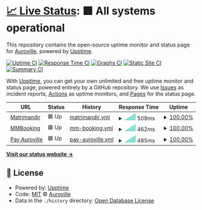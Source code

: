 # [📈 Live Status](https://Auroville.github.io/checkbot): <!--live status--> **🟩 All systems operational**

This repository contains the open-source uptime monitor and status page for [Auroville](http://www.auroville.org/), powered by [Upptime](https://github.com/upptime/upptime).

[![Uptime CI](https://github.com/Auroville/checkbot/workflows/Uptime%20CI/badge.svg)](https://github.com/Auroville/checkbot/actions?query=workflow%3A%22Uptime+CI%22)
[![Response Time CI](https://github.com/Auroville/checkbot/workflows/Response%20Time%20CI/badge.svg)](https://github.com/Auroville/checkbot/actions?query=workflow%3A%22Response+Time+CI%22)
[![Graphs CI](https://github.com/Auroville/checkbot/workflows/Graphs%20CI/badge.svg)](https://github.com/Auroville/checkbot/actions?query=workflow%3A%22Graphs+CI%22)
[![Static Site CI](https://github.com/Auroville/checkbot/workflows/Static%20Site%20CI/badge.svg)](https://github.com/Auroville/checkbot/actions?query=workflow%3A%22Static+Site+CI%22)
[![Summary CI](https://github.com/Auroville/checkbot/workflows/Summary%20CI/badge.svg)](https://github.com/Auroville/checkbot/actions?query=workflow%3A%22Summary+CI%22)

With [Upptime](https://upptime.js.org), you can get your own unlimited and free uptime monitor and status page, powered entirely by a GitHub repository. We use [Issues](https://github.com/Auroville/checkbot/issues) as incident reports, [Actions](https://github.com/Auroville/checkbot/actions) as uptime monitors, and [Pages](https://Auroville.github.io/checkbot) for the status page.

<!--start: status pages-->
<!-- This summary is generated by Upptime (https://github.com/upptime/upptime) -->
<!-- Do not edit this manually, your changes will be overwritten -->
<!-- prettier-ignore -->
| URL | Status | History | Response Time | Uptime |
| --- | ------ | ------- | ------------- | ------ |
| <img alt="" src="https://favicons.githubusercontent.com/matrimandir.org" height="13"> [Matrimandir](https://matrimandir.org) | 🟩 Up | [matrimandir.yml](https://github.com/Auroville/checkbot/commits/HEAD/history/matrimandir.yml) | <details><summary><img alt="Response time graph" src="./graphs/matrimandir/response-time-week.png" height="20"> 509ms</summary><br><a href="https://Auroville.github.io/checkbot/history/matrimandir"><img alt="Response time 509" src="https://img.shields.io/endpoint?url=https%3A%2F%2Fraw.githubusercontent.com%2FAuroville%2Fcheckbot%2FHEAD%2Fapi%2Fmatrimandir%2Fresponse-time.json"></a><br><a href="https://Auroville.github.io/checkbot/history/matrimandir"><img alt="24-hour response time 509" src="https://img.shields.io/endpoint?url=https%3A%2F%2Fraw.githubusercontent.com%2FAuroville%2Fcheckbot%2FHEAD%2Fapi%2Fmatrimandir%2Fresponse-time-day.json"></a><br><a href="https://Auroville.github.io/checkbot/history/matrimandir"><img alt="7-day response time 509" src="https://img.shields.io/endpoint?url=https%3A%2F%2Fraw.githubusercontent.com%2FAuroville%2Fcheckbot%2FHEAD%2Fapi%2Fmatrimandir%2Fresponse-time-week.json"></a><br><a href="https://Auroville.github.io/checkbot/history/matrimandir"><img alt="30-day response time 509" src="https://img.shields.io/endpoint?url=https%3A%2F%2Fraw.githubusercontent.com%2FAuroville%2Fcheckbot%2FHEAD%2Fapi%2Fmatrimandir%2Fresponse-time-month.json"></a><br><a href="https://Auroville.github.io/checkbot/history/matrimandir"><img alt="1-year response time 509" src="https://img.shields.io/endpoint?url=https%3A%2F%2Fraw.githubusercontent.com%2FAuroville%2Fcheckbot%2FHEAD%2Fapi%2Fmatrimandir%2Fresponse-time-year.json"></a></details> | <details><summary><a href="https://Auroville.github.io/checkbot/history/matrimandir">100.00%</a></summary><a href="https://Auroville.github.io/checkbot/history/matrimandir"><img alt="All-time uptime 100.00%" src="https://img.shields.io/endpoint?url=https%3A%2F%2Fraw.githubusercontent.com%2FAuroville%2Fcheckbot%2FHEAD%2Fapi%2Fmatrimandir%2Fuptime.json"></a><br><a href="https://Auroville.github.io/checkbot/history/matrimandir"><img alt="24-hour uptime 100.00%" src="https://img.shields.io/endpoint?url=https%3A%2F%2Fraw.githubusercontent.com%2FAuroville%2Fcheckbot%2FHEAD%2Fapi%2Fmatrimandir%2Fuptime-day.json"></a><br><a href="https://Auroville.github.io/checkbot/history/matrimandir"><img alt="7-day uptime 100.00%" src="https://img.shields.io/endpoint?url=https%3A%2F%2Fraw.githubusercontent.com%2FAuroville%2Fcheckbot%2FHEAD%2Fapi%2Fmatrimandir%2Fuptime-week.json"></a><br><a href="https://Auroville.github.io/checkbot/history/matrimandir"><img alt="30-day uptime 100.00%" src="https://img.shields.io/endpoint?url=https%3A%2F%2Fraw.githubusercontent.com%2FAuroville%2Fcheckbot%2FHEAD%2Fapi%2Fmatrimandir%2Fuptime-month.json"></a><br><a href="https://Auroville.github.io/checkbot/history/matrimandir"><img alt="1-year uptime 100.00%" src="https://img.shields.io/endpoint?url=https%3A%2F%2Fraw.githubusercontent.com%2FAuroville%2Fcheckbot%2FHEAD%2Fapi%2Fmatrimandir%2Fuptime-year.json"></a></details>
| <img alt="" src="https://favicons.githubusercontent.com/mmbooking.auroville.org.in" height="13"> [MMBooking](https://mmbooking.auroville.org.in/) | 🟩 Up | [mm-booking.yml](https://github.com/Auroville/checkbot/commits/HEAD/history/mm-booking.yml) | <details><summary><img alt="Response time graph" src="./graphs/mm-booking/response-time-week.png" height="20"> 462ms</summary><br><a href="https://Auroville.github.io/checkbot/history/mm-booking"><img alt="Response time 462" src="https://img.shields.io/endpoint?url=https%3A%2F%2Fraw.githubusercontent.com%2FAuroville%2Fcheckbot%2FHEAD%2Fapi%2Fmm-booking%2Fresponse-time.json"></a><br><a href="https://Auroville.github.io/checkbot/history/mm-booking"><img alt="24-hour response time 462" src="https://img.shields.io/endpoint?url=https%3A%2F%2Fraw.githubusercontent.com%2FAuroville%2Fcheckbot%2FHEAD%2Fapi%2Fmm-booking%2Fresponse-time-day.json"></a><br><a href="https://Auroville.github.io/checkbot/history/mm-booking"><img alt="7-day response time 462" src="https://img.shields.io/endpoint?url=https%3A%2F%2Fraw.githubusercontent.com%2FAuroville%2Fcheckbot%2FHEAD%2Fapi%2Fmm-booking%2Fresponse-time-week.json"></a><br><a href="https://Auroville.github.io/checkbot/history/mm-booking"><img alt="30-day response time 462" src="https://img.shields.io/endpoint?url=https%3A%2F%2Fraw.githubusercontent.com%2FAuroville%2Fcheckbot%2FHEAD%2Fapi%2Fmm-booking%2Fresponse-time-month.json"></a><br><a href="https://Auroville.github.io/checkbot/history/mm-booking"><img alt="1-year response time 462" src="https://img.shields.io/endpoint?url=https%3A%2F%2Fraw.githubusercontent.com%2FAuroville%2Fcheckbot%2FHEAD%2Fapi%2Fmm-booking%2Fresponse-time-year.json"></a></details> | <details><summary><a href="https://Auroville.github.io/checkbot/history/mm-booking">100.00%</a></summary><a href="https://Auroville.github.io/checkbot/history/mm-booking"><img alt="All-time uptime 100.00%" src="https://img.shields.io/endpoint?url=https%3A%2F%2Fraw.githubusercontent.com%2FAuroville%2Fcheckbot%2FHEAD%2Fapi%2Fmm-booking%2Fuptime.json"></a><br><a href="https://Auroville.github.io/checkbot/history/mm-booking"><img alt="24-hour uptime 100.00%" src="https://img.shields.io/endpoint?url=https%3A%2F%2Fraw.githubusercontent.com%2FAuroville%2Fcheckbot%2FHEAD%2Fapi%2Fmm-booking%2Fuptime-day.json"></a><br><a href="https://Auroville.github.io/checkbot/history/mm-booking"><img alt="7-day uptime 100.00%" src="https://img.shields.io/endpoint?url=https%3A%2F%2Fraw.githubusercontent.com%2FAuroville%2Fcheckbot%2FHEAD%2Fapi%2Fmm-booking%2Fuptime-week.json"></a><br><a href="https://Auroville.github.io/checkbot/history/mm-booking"><img alt="30-day uptime 100.00%" src="https://img.shields.io/endpoint?url=https%3A%2F%2Fraw.githubusercontent.com%2FAuroville%2Fcheckbot%2FHEAD%2Fapi%2Fmm-booking%2Fuptime-month.json"></a><br><a href="https://Auroville.github.io/checkbot/history/mm-booking"><img alt="1-year uptime 100.00%" src="https://img.shields.io/endpoint?url=https%3A%2F%2Fraw.githubusercontent.com%2FAuroville%2Fcheckbot%2FHEAD%2Fapi%2Fmm-booking%2Fuptime-year.json"></a></details>
| <img alt="" src="https://favicons.githubusercontent.com/pay.auroville.org" height="13"> [Pay Auroville](https://pay.auroville.org/) | 🟩 Up | [pay-auroville.yml](https://github.com/Auroville/checkbot/commits/HEAD/history/pay-auroville.yml) | <details><summary><img alt="Response time graph" src="./graphs/pay-auroville/response-time-week.png" height="20"> 485ms</summary><br><a href="https://Auroville.github.io/checkbot/history/pay-auroville"><img alt="Response time 485" src="https://img.shields.io/endpoint?url=https%3A%2F%2Fraw.githubusercontent.com%2FAuroville%2Fcheckbot%2FHEAD%2Fapi%2Fpay-auroville%2Fresponse-time.json"></a><br><a href="https://Auroville.github.io/checkbot/history/pay-auroville"><img alt="24-hour response time 485" src="https://img.shields.io/endpoint?url=https%3A%2F%2Fraw.githubusercontent.com%2FAuroville%2Fcheckbot%2FHEAD%2Fapi%2Fpay-auroville%2Fresponse-time-day.json"></a><br><a href="https://Auroville.github.io/checkbot/history/pay-auroville"><img alt="7-day response time 485" src="https://img.shields.io/endpoint?url=https%3A%2F%2Fraw.githubusercontent.com%2FAuroville%2Fcheckbot%2FHEAD%2Fapi%2Fpay-auroville%2Fresponse-time-week.json"></a><br><a href="https://Auroville.github.io/checkbot/history/pay-auroville"><img alt="30-day response time 485" src="https://img.shields.io/endpoint?url=https%3A%2F%2Fraw.githubusercontent.com%2FAuroville%2Fcheckbot%2FHEAD%2Fapi%2Fpay-auroville%2Fresponse-time-month.json"></a><br><a href="https://Auroville.github.io/checkbot/history/pay-auroville"><img alt="1-year response time 485" src="https://img.shields.io/endpoint?url=https%3A%2F%2Fraw.githubusercontent.com%2FAuroville%2Fcheckbot%2FHEAD%2Fapi%2Fpay-auroville%2Fresponse-time-year.json"></a></details> | <details><summary><a href="https://Auroville.github.io/checkbot/history/pay-auroville">100.00%</a></summary><a href="https://Auroville.github.io/checkbot/history/pay-auroville"><img alt="All-time uptime 100.00%" src="https://img.shields.io/endpoint?url=https%3A%2F%2Fraw.githubusercontent.com%2FAuroville%2Fcheckbot%2FHEAD%2Fapi%2Fpay-auroville%2Fuptime.json"></a><br><a href="https://Auroville.github.io/checkbot/history/pay-auroville"><img alt="24-hour uptime 100.00%" src="https://img.shields.io/endpoint?url=https%3A%2F%2Fraw.githubusercontent.com%2FAuroville%2Fcheckbot%2FHEAD%2Fapi%2Fpay-auroville%2Fuptime-day.json"></a><br><a href="https://Auroville.github.io/checkbot/history/pay-auroville"><img alt="7-day uptime 100.00%" src="https://img.shields.io/endpoint?url=https%3A%2F%2Fraw.githubusercontent.com%2FAuroville%2Fcheckbot%2FHEAD%2Fapi%2Fpay-auroville%2Fuptime-week.json"></a><br><a href="https://Auroville.github.io/checkbot/history/pay-auroville"><img alt="30-day uptime 100.00%" src="https://img.shields.io/endpoint?url=https%3A%2F%2Fraw.githubusercontent.com%2FAuroville%2Fcheckbot%2FHEAD%2Fapi%2Fpay-auroville%2Fuptime-month.json"></a><br><a href="https://Auroville.github.io/checkbot/history/pay-auroville"><img alt="1-year uptime 100.00%" src="https://img.shields.io/endpoint?url=https%3A%2F%2Fraw.githubusercontent.com%2FAuroville%2Fcheckbot%2FHEAD%2Fapi%2Fpay-auroville%2Fuptime-year.json"></a></details>

<!--end: status pages-->

[**Visit our status website →**](https://Auroville.github.io/checkbot)

## 📄 License

- Powered by: [Upptime](https://github.com/upptime/upptime)
- Code: [MIT](./LICENSE) © [Auroville](http://www.auroville.org/)
- Data in the `./history` directory: [Open Database License](https://opendatacommons.org/licenses/odbl/1-0/)
